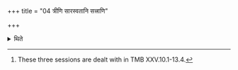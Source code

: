 +++
title = "04 त्रीणि सारस्वतानि सत्त्राणि"

+++

<details><summary>थिते</summary>

4. There are three Sārasvata sacrificial-sessions, the first of Mitra and Varuṇa, the second of Indra and Agni, and the third of Aryaman.[^1]  

[^1]: These three sessions are dealt with in TMB XXV.10.1-13.4.  
</details>
